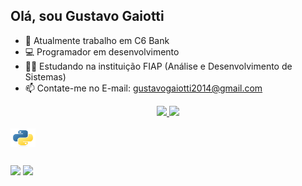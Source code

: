 ## Olá, sou Gustavo Gaiotti

- 🏦 Atualmente trabalho em C6 Bank
- 💻 Programador em desenvolvimento
- 👨‍🎓 Estudando na instituição FIAP (Análise e Desenvolvimento de Sistemas)
- 📫 Contate-me no E-mail: gustavogaiotti2014@gmail.com  

<div align="center">
  <a href="https://github.com/GusGaiotti">
  <img height="170em" src="https://github-readme-stats.vercel.app/api?username=GusGaiotti&show_icons=true&theme=dark&include_all_commits=true&count_private=true"/>
  <img height="170em" src="https://github-readme-stats.vercel.app/api/top-langs/?username=GusGaiotti&layout=compact&langs_count=7&theme=dark"/>
</div>

  <div style="display: inline_block"><br>
  <img align="center" alt="Gus-Python" height="30" width="40" src="https://raw.githubusercontent.com/devicons/devicon/master/icons/python/python-original.svg">
</div>
  
  ##
  
  <div> 
  
  <a href = "mailto:gustavogaiotti2014@gmail.com"><img src="https://img.shields.io/badge/-Gmail-%23333?style=for-the-badge&logo=gmail&logoColor=white" target="_blank"></a>
  <a href="https://www.linkedin.com/in/gustavogaiotti/" target="_blank"><img src="https://img.shields.io/badge/-LinkedIn-%230077B5?style=for-the-badge&logo=linkedin&logoColor=white" target="_blank"></a> 

</div>
